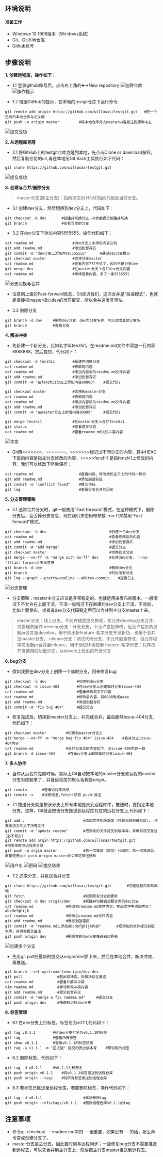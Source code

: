 ## **环境说明**

#### 准备工作
* Windows 10 1909版本（Windows系统）
* Git，Git本地仓库
* Github账号

## **步骤说明**
**1. 创建远程库，操作如下：**
* 1.1 登录github账号后，点击右上角的➕->New repository
![创建仓库](../../img/w_img/rep1.png)
![操作提示](../../img/w_img/rep2.png)

* 1.2 根据GitHub的提示，在本地的testgit仓库下运行命令:
``` @Git Bash
git remote add origin https://github.com/willasas/testgit.git   #把一个已有的本地仓库与之关联
git push -u origin master         #将本地仓库分支master内容推送到源库中去
```
![提交成功](../../img/w_img/rep3.png)

**2. 从远程库克隆**
* 2.1 将GitHub上的testgit仓库克隆到本地，先点击Clone or download按钮，然后复制它给的url,再在本地用Git Bash工具执行如下代码：
``` @git bash
git clone https://github.com/willasas/testgit.git
```
![提交成功](../../img/w_img/rep4.png)

**3. 创建与合并/删除分支**
> master分支(即主分支)：指向提交的
> HEAD指向的就是当前分支。
* 3.1 创建dev分支，然后切换到dev分支上，代码如下：
``` @git bash
git checkout -b dev       #创建并切换分支,–b参数表示创建并切换
git branch                #查看当前的分支
```

* 3.2 在dev分支下添加内容5555555，操作代码如下：
``` @git bash
cat readme.md                  #dev分支上未添加内容之前
git add readme.md              #添加到暂存区
git commit -m "dev分支上添加内容5555555"      #通过dev分支提交
git checkout master            #切换分支master
cat readme.md                  #查看内容777不见了，因为不是分支dev
git merge dev                  #在master分支上合并dev分支内容
cat readme.md                  #继续查看内容，多了一条5555555
```
![分支切换与合并](../../img/w_img/rep5.png)
* 注意到上面的Fast-forward信息，Git告诉我们，这次合并是“快进模式”，也就是直接把master指向dev的当前提交，所以合并速度非常快。

* 3.3 删除分支
``` @git bash
git branch -d dev     #删除dev分支，dev为分支名称，可以改成其他分支名
git branch            #查看分支
```

**4. 解决冲突**
* 先新建一个新分支，比如名字叫fenzhi1，在readme.md文件中添加一行内容8888888，然后提交，代码如下：
``` @git bash
git checkout -b fenzhi1        #新建并切换分支
cat readme.md                  #修改前内容
cat readme.md                  #添加内容后的readme.md文件内容
git add readme.md              #添加到暂存区
git commit -m "在fenzhi1分支上添加内容88888"    #提交代码

git checkout master            #切换到master分支
cat readme.md                  #修改前内容
cat readme.md                  #添加内容后的readme.md文件内容
git add readme.md              #添加到暂存区
git commit -m "在master分支上新增内容99999"     #提交代码

git merge fenzhi1              #在master分支上合并fenzhi1
git status                     #查看提交状态
cat readme.md                  #查看readme.md文件冲突内容
```
![冲突](../../img/w_img/rep6.png)

* Git用<<<<<<<，=======，>>>>>>>标记出不同分支的内容，其中HEAD下面的内容是指主分支修改的内容，>>>>>fenzhi1 是指fenzhi1上修改的内容，我们可以修改下然后保存：
``` @git bash
cat readme.md                     #查看内容，修改成和主干上的代码一样的
git add readme.md                 #添加到暂存区
git commit -m "conflict fixed"    #提交代码
git log                           #查看分支合并的历史
```

**5. 分支管理策略**
* 5.1 通常合并分支时，git一般使用”Fast forward”模式，在这种模式下，删除分支后，会丢掉分支信息，现在我们来使用带参数 –no-ff来禁用”Fast forward”模式。
``` @Git Bash
git checkout -b dev                             #创建一个dev分支
cat readme.md                                   #查看修改后的内容
git add readme.md                               #添加到暂存区
git commit -m "add merge"                       #提交分支
git checkout master                             #切换到主分支
git merge --no-ff -m "merge with no-ff" dev     #合并dev分支， --no-ff(fast forward)表示禁用
git branch -d dev                               #删除dev分支
git branch                                      #列出所有分支
git log --graph --pretty=oneline --abbrev-commit    #查看日志
```
![分支管理](../../img/w_img/rep7.png)
* 分支策略：master主分支应该是非常稳定的，也就是用来发布新版本，一般情况下不允许在上面干活，干活一般情况下在新建的dev分支上干活，干完后，比如上要发布，或者说dev分支代码稳定后可以合并到主分支master上来。
> master分支：线上分支，不允许随意提交修改，仅允许develop分支合并，仅管理员操作
develop分支：开发分支，不允许直接修改，但允许程序员发起pr合并至develop，用于检出新feature-名字分支开发新功，也用于合并至master分支。
release分支：测试代码分支，不允许直接修改，但允许程序员发起pr合并至release，用于测试环境使用
feature-名字分支：程序员开发使用的功能分支，从develo上检出的开发分支

**6. bug分支**
* 假如我要在dev分支上创建一个临时分支，用来修复bug
``` @Git Bash
git checkout -b dev              #切换到dev分支
git checkout -b issue-404        #在dev分支上创建临时分支issue-404
cat readme.md                    #查看修改前文件内容
cat readme.md                    #修改后内容，将8888改成aaaa
git add readme.md                #添加到暂存区
git commit -m "fix bug 404"      #提交分支
```

* 修复完成后，切换到master分支上，并完成合并，最后删除issue-404分支,代码如下：
``` @Git Bash
git checkout master         #切换到master分支上
git merge --no-ff -m "merge bug fix 404" issue-404    #合并分支issue-404内容
cat readme.md               #合并分支后的内容如下，与issue-404内容一致
git branch -d issue-404      #在dev分支上删除临时分支issue-404
```

**7. 多人协作**
* 当你从远程库克隆时候，实际上Git自动把本地的master分支和远程的master分支对应起来了，并且远程库的默认名称是origin。
``` @Git Bash
git remote       #查看远程库信息
git remote -v    #详细信息,fetch:抓取 push:推送
```

* 7.1 推送分支就是把该分支上所有本地提交到远程库中，推送时，要指定本地分支，这样，Git就会把该分支推送到远程库对应的远程分支上,代码如下：
``` @Git Bash
git add .                           #添加文件到版本库（只是添加到缓存区），.代表添加文件夹下所有文件 
git commit -m "update readme"       #把添加的文件提交到版本库，并填写提交备注(必不可少)
git remote add orgin https://github.com/willasas/testgit.git              #把本地库与远程库关联
git push -u orgin master            #第一次推送（提交）代码时，第一次推送后，直接使用git push origin master命令即可推送修改
```
![用户名](../../img/w_img/rep8.png)
![密码](../../img/w_img/rep9.png)
![提交结果](../../img/w_img/rep10.png)

* 7.2 抓取分支，并推送合并分支
``` @Git Bash
git clone https://github.com/willasas/testgit.git       #克隆远程的库到本地
git fetch                           #取回所有分支的更新
git checkout -b dev origin/dev      #新建并切换到远程仓库的dev分支
cat readme.md               #修改前readme.md文件内容，在此文件中添加内容：abcdefghijk
cat readme.md               #修改后readme.md文件内容
git add readme.md           #添加到暂存区
git commit -m "readme.md上添加abcdefghijk内容"       #把添加的文件提交到版本库，并填写提交备注
git push origin dev         #把现在的dev分支推送到远程去
```
![创建多个分支](../../img/w_img/rep11.png)

* 先用git pull把最新的提交从origin/dev抓下来，然后在本地合并，解决冲突，再推送。
``` @Git Bash
git branch --set-upstream-to=origin/dev dev  
git pull                #若出现冲突，则解决后在推送
cat readme.md           #查看并解决冲突
vim readme.md           #手动修改冲突内容
git add readme.md       #提交到暂存区
git commit -m "merge & fix readme.md"     #提交分支
git push origin dev     #推送到远程dev分支
```

**8. 标签管理**
* 8.1 在dev分支上打标签，标签名为v0.1.1,代码如下：
``` @Git Bash
git tag v0.1.1        #给dev分支打名为v0.1.1的标签
git tag               #查看所有标签
git show v0.1.1       #查看v0.1.1的标签信息
git tag -a v1.1.1 -m "正式版" 提交的历史版本号    #带说明的标签
```

* 8.2 删除标签，代码如下：
``` @Git Bash
git tag -d v0.1.1     #v0.1.1为标签名
git push origin v0.1.1    #将v0.1.1标签推送到远程仓库
git push origin --tags    #将所有标签推送到远程仓库
```

* 8.3 若标签已推送至远程仓库，若要删除标签，操作代码如下：
``` @Git Bash
git tag -d v0.1.1                   #本地删除tag
git push origin :refs/tags/v0.1.1   #删除远程仓库v0.1.1的tag
```

## **注意事项**
* 命令git checkout -- readme.md中的 -- 很重要，如果没有 -- 的话，那么命令变成创建分支了。
* master分支是主分支，因此要时刻与远程同步；一些修复bug分支不需要推送到远程去，可以先合并到主分支上，然后把主分支master推送到远程去。
